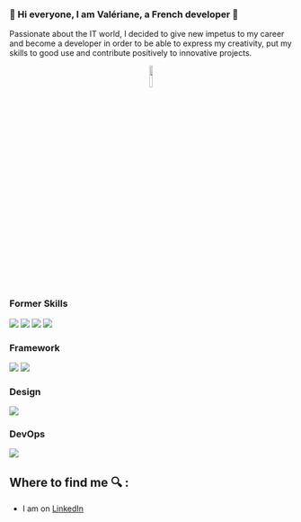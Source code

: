 
### 👋 Hi everyone, I am Valériane, a French developer 👋



Passionate about the IT world, I decided to give new impetus to my career and become a developer in order to be able to express my creativity, put my skills to good use and contribute positively to innovative projects.



<p align="center">
  <img align="center" with="20%" height="10%" src ="https://cdn.futura-sciences.com/cdn-cgi/image/width=1024,quality=50,format=auto/sources/images/2-intelligence-artificielle.jpg"/>
</p>


### Former Skills

<p>
<img src="https://img.shields.io/badge/node.js%20-%2343853D.svg?&style=for-the-badge&logo=node.js&logoColor=white"/>  
<img src="https://img.shields.io/badge/javascript%20-%23323330.svg?&style=for-the-badge&logo=javascript&logoColor=%23F7DF1E"/>
<img src="https://img.shields.io/badge/html5%20-%23E34F26.svg?&style=for-the-badge&logo=html5&logoColor=white"/>
<img src="https://img.shields.io/badge/css3%20-%231572B6.svg?&style=for-the-badge&logo=css3&logoColor=white"/>
</p>


### Framework

<p>
<img src="https://img.shields.io/badge/express.js%20-%23404d59.svg?&style=for-the-badge"/>
<img src="https://img.shields.io/badge/react%20-%2320232a.svg?&style=for-the-badge&logo=react&logoColor=%2361DAFB"/>
</p>

### Design
<p>
 <img src="https://img.shields.io/badge/figma%20-%23F24E1E.svg?&style=for-the-badge&logo=figma&logoColor=white"/>
</p>

 
### DevOps

<p>
	<img src="https://img.shields.io/badge/docker%20-%230db7ed.svg?&style=for-the-badge&logo=docker&logoColor=white"/>
</p>

## Where to find me 🔍 :

- I am on <a href="www.linkedin.com/in/valeriane-sudre-chevalier"> LinkedIn</a>


